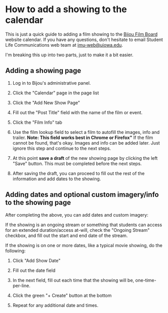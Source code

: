 # How to add a showing to the calendar

This is just a quick guide to adding a film showing to the [Bijou Film Board](https://bijou.uiowa.edu) website calendar. If you have any questions, don't hesitate to email Student Life Communications web team at imu-web@uiowa.edu.

I'm breaking this up into two parts, just to make it a bit easier.

## Adding a showing page

1. Log in to Bijou's administrative panel.

2. Click the "Calendar" page in the page list

3. Click the "Add New Show Page" 

4. Fill out the "Post Title" field with the name of the film or event.

5. Click the "Film Info" tab

6. Use the film lookup field to select a film to autofill the images, info and trailer. **Note: This field works best in Chrome or Firefox"** If the film cannot be found, that's okay. Images and info can be added later. Just ignore this step and continue to the next steps.

7. At this point **save a draft** of the new showing page by clicking the left "Save" button. This must be completed before the next steps.

8. After saving the draft, you can proceed to fill out the rest of the information and add dates to the showing.


## Adding dates and optional custom imagery/info to the showing page

After completing the above, you can add dates and custom imagery:

If the showing is an ongoing stream or something that students can access for an extended duration/access at-will, check the "Ongoing Stream" checkbox, and fill out the start and end date of the stream.

If the showing is on one or more dates, like a typical movie showing, do the following:

1. Click "Add Show Date"

2. Fill out the date field

3. In the next field, fill out each time that the showing will be, one-time-per-line.

4. Click the green "+ Create" button at the bottom

5. Repeat for any additional date and times.
